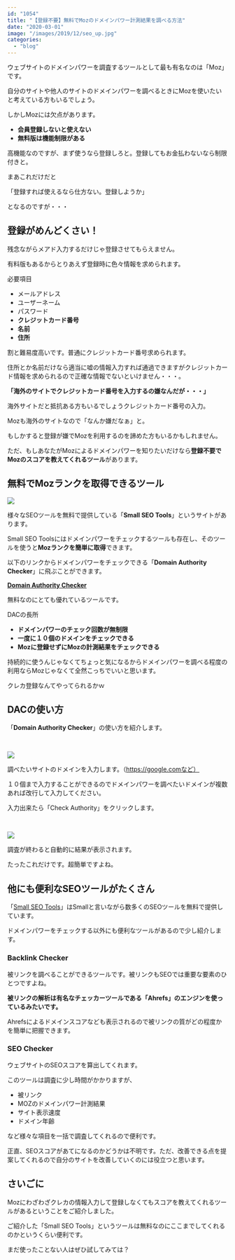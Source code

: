 ```yaml
---
id: "1054"
title: "【登録不要】無料でMozのドメインパワー計測結果を調べる方法"
date: "2020-03-01"
image: "/images/2019/12/seo_up.jpg"
categories: 
  - "blog"
---
```


ウェブサイトのドメインパワーを調査するツールとして最も有名なのは「Moz」です。

自分のサイトや他人のサイトのドメインパワーを調べるときにMozを使いたいと考えている方もいるでしょう。

しかしMozには欠点があります。

- **会員登録しないと使えない**
- **無料版は機能制限がある**

高機能なのですが、まず使うなら登録しろと。登録してもお金払わないなら制限付きと。

まあこれだけだと

「登録すれば使えるなら仕方ない。登録しようか」

となるのですが・・・

## 登録がめんどくさい！

残念ながらメアド入力するだけじゃ登録させてもらえません。

有料版もあるからとりあえず登録時に色々情報を求められます。

必要項目

- メールアドレス
- ユーザーネーム
- パスワード
- **クレジットカード番号**
- **名前**
- **住所**

割と難易度高いです。普通にクレジットカード番号求められます。

住所とか名前だけなら適当に嘘の情報入力すれば通過できますがクレジットカード情報を求められるので正確な情報でないといけません・・・。

**「海外のサイトでクレジットカード番号を入力するの嫌なんだが・・・」**

海外サイトだと抵抗ある方もいるでしょうクレジットカード番号の入力。

Mozも海外のサイトなので「なんか嫌だなぁ」と。

もしかすると登録が嫌でMozを利用するのを諦めた方もいるかもしれません。

ただ、もしあなたがMozによるドメインパワーを知りたいだけなら**登録不要でMozのスコアを教えてくれるツール**があります。

## 無料でMozランクを取得できるツール

![](../../assets/images/2020/03/sstools_pr.png)

様々なSEOツールを無料で提供している「**Small SEO Tools**」というサイトがあります。

Small SEO Toolsにはドメインパワーをチェックするツールも存在し、そのツールを使うと**Mozランクを簡単に取得**できます。

以下のリンクからドメインパワーをチェックできる「**Domain Authority Checker**」に飛ぶことができます。

[**Domain Authority Checker**](https://smallseotools.com/domain-authority-checker/)

無料なのにとても優れているツールです。

DACの長所

- **ドメインパワーのチェック回数が無制限**
- **一度に１０個のドメインをチェックできる**
- **Mozに登録せずにMozの計測結果をチェックできる**

持続的に使うんじゃなくてちょっと気になるからドメインパワーを調べる程度の利用ならMozじゃなくて全然こっちでいいと思います。

クレカ登録なんてやってられるかｗ

## DACの使い方

「**Domain Authority Checker**」の使い方を紹介します。

 

![](../../assets/images/2020/03/DAC1.png)

調べたいサイトのドメインを入力します。（https://google.comなど）

１０個まで入力することができるのでドメインパワーを調べたいドメインが複数あれば改行して入力してください。

入力出来たら「Check Authority」をクリックします。

 

![](../../assets/images/2020/03/DAC2.png)

調査が終わると自動的に結果が表示されます。

たったこれだけです。超簡単ですよね。

## 他にも便利なSEOツールがたくさん

「[Small SEO Tools](https://smallseotools.com/)」はSmallと言いながら数多くのSEOツールを無料で提供しています。

ドメインパワーをチェックする以外にも便利なツールがあるので少し紹介します。

### Backlink Checker

被リンクを調べることができるツールです。被リンクもSEOでは重要な要素のひとつですよね。

**被リンクの解析は有名なチェッカーツールである「Ahrefs」のエンジンを使っているみたいです。**

Ahrefsによるドメインスコアなども表示されるので被リンクの質がどの程度かを簡単に把握できます。

### SEO Checker

ウェブサイトのSEOスコアを算出してくれます。

このツールは調査に少し時間がかかりますが、

- 被リンク
- MOZのドメインパワー計測結果
- サイト表示速度
- ドメイン年齢

など様々な項目を一括で調査してくれるので便利です。

正直、SEOスコアがあてになるのかどうかは不明です。ただ、改善できる点を提案してくれるので自分のサイトを改善していくのには役立つと思います。

## さいごに

Mozにわざわざクレカの情報入力して登録しなくてもスコアを教えてくれるツールがあるということをご紹介しました。

ご紹介した「Small SEO Tools」というツールは無料なのにここまでしてくれるのかというくらい便利です。

まだ使ったことない人はぜひ試してみては？
